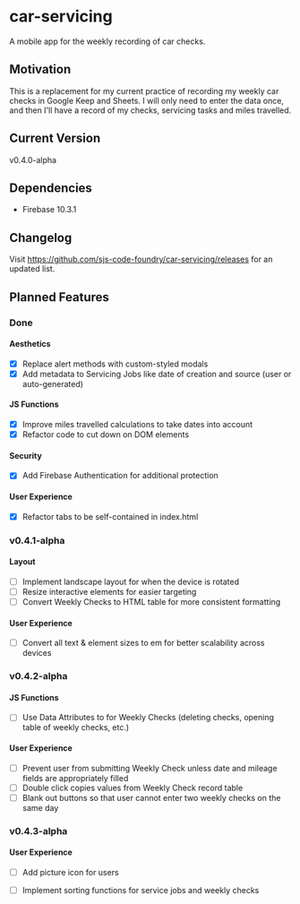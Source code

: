 # car-servicing
A mobile app for the weekly recording of car checks.
## Motivation
This is a replacement for my current practice of recording my weekly car checks in Google Keep and Sheets.  I will only need to enter the data once, and then I'll have a record of my checks, servicing tasks and miles travelled.
## Current Version
v0.4.0-alpha
## Dependencies
- Firebase 10.3.1
## Changelog
Visit https://github.com/sjs-code-foundry/car-servicing/releases for an updated list.
## Planned Features
### Done
#### Aesthetics
- [x] Replace alert methods with custom-styled modals
- [x] Add metadata to Servicing Jobs like date of creation and source (user or auto-generated)
#### JS Functions
- [x] Improve miles travelled calculations to take dates into account
- [x] Refactor code to cut down on DOM elements
#### Security
- [x] Add Firebase Authentication for additional protection
#### User Experience
- [x] Refactor tabs to be self-contained in index.html
### v0.4.1-alpha
#### Layout
- [ ] Implement landscape layout for when the device is rotated
- [ ] Resize interactive elements for easier targeting
- [ ] Convert Weekly Checks to HTML table for more consistent formatting
#### User Experience
- [ ] Convert all text & element sizes to em for better scalability across devices
### v0.4.2-alpha
#### JS Functions
- [ ] Use Data Attributes to for Weekly Checks (deleting checks, opening table of weekly checks, etc.)
#### User Experience
- [ ] Prevent user from submitting Weekly Check unless date and mileage fields are appropriately filled
- [ ] Double click copies values from Weekly Check record table
- [ ] Blank out buttons so that user cannot enter two weekly checks on the same day
### v0.4.3-alpha
#### User Experience
- [ ] Add picture icon for users
- [ ] Implement sorting functions for service jobs and weekly checks


